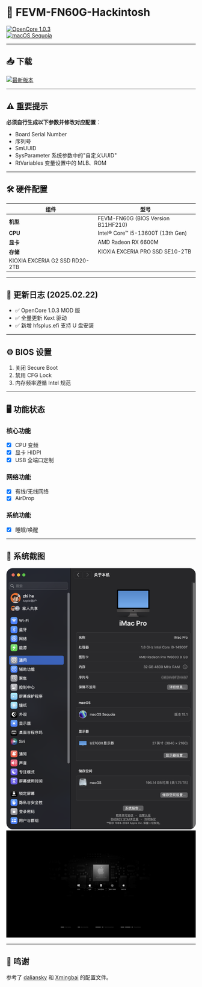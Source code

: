 # 🚀 FEVM-FN60G-Hackintosh  
[![OpenCore 1.0.3](https://img.shields.io/badge/OpenCore-1.0.3_MOD-blue)](https://github.com/acidanthera/OpenCorePkg)  
[![macOS Sequoia](https://img.shields.io/badge/macOS-Sequoia_15.1-red)](https://www.apple.com/macos)  

---

## 📥 下载  
[![最新版本](https://img.shields.io/badge/下载-Releases-green)](https://github.com/jhihhe/FEVM-FN60G-Hackintosh/releases)  

---

## ⚠️ 重要提示  
**必须自行生成以下参数并修改对应配置**：  
- Board Serial Number  
- 序列号  
- SmUUID  
- SysParameter 系统参数中的"自定义UUID"  
- RtVariables 变量设置中的 MLB、ROM  

---

## 🛠️ 硬件配置  
| 组件        | 型号                                   |  
|-------------|----------------------------------------|  
| **机型**    | FEVM-FN60G (BIOS Version B11HF210)     |  
| **CPU**     | Intel® Core™ i5-13600T (13th Gen)      |  
| **显卡**    | AMD Radeon RX 6600M                    |  
| **存储**    | KIOXIA EXCERIA PRO SSD SE10-2TB
KIOXIA EXCERIA G2 SSD RD20-2TB |  

---

## 📜 更新日志 (2025.02.22)  
- ✅ OpenCore 1.0.3 MOD 版  
- ✅ 全量更新 Kext 驱动  
- ✅ 新增 hfsplus.efi 支持 U 盘安装  

---

## ⚙️ BIOS 设置  
1. 关闭 Secure Boot  
2. 禁用 CFG Lock  
3. 内存频率遵循 Intel 规范  

---

## 🖥️ 功能状态  
### 核心功能  
- [x] CPU 变频  
- [x] 显卡 HIDPI  
- [x] USB 全端口定制  

### 网络功能  
- [x] 有线/无线网络  
- [x] AirDrop  

### 系统功能  
- [x] 睡眠/唤醒  

---

## 📸 系统截图  
![系统概览](https://github.com/jhihhe/FEVM-FN60G-Hackintosh/blob/main/%E7%B3%BB%E7%BB%9F%E6%8A%A5%E5%91%8A.png)  
![OpenCore主题](https://github.com/jhihhe/FEVM-FN60G-Hackintosh/blob/main/OC%E4%B8%BB%E9%A2%98.jpeg)  

---

## 🙏 鸣谢  
参考了 [daliansky](https://github.com/daliansky/FEVM-FN60G-Hackintosh) 和 [Xmingbai](https://github.com/Xmingbai/FEVM-FN60G-Hackintosh) 的配置文件。  
